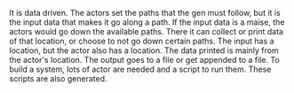 It is data driven. The actors set the paths that the gen must follow,
but it is the input data that makes it go along a path.
If the input data is a maise, the actors would go down the available paths.
There it can collect or print data of that location, or
choose to not go down certain paths. The input has a location,
but the actor also has a location. The data printed is mainly
from the actor's location. The output goes to a file or
get appended to a file. To build a system, lots of actor are needed
and a script to run them. These scripts are also generated.




